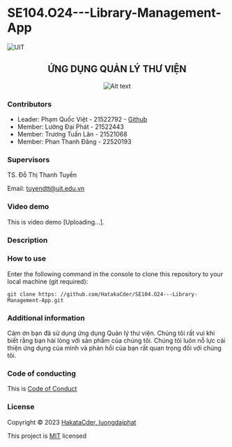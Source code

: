 # SE104.O24---Library-Management-App
![UIT](https://img.shields.io/badge/from-UIT%20VNUHCM-blue?style=for-the-badge&link=https%3A%2F%2Fwww.uit.edu.vn%2F)

 <h2 align="center"> ỨNG DỤNG QUẢN LÝ THƯ VIỆN </h2>

<p align="center">
  <img src="https://en.uit.edu.vn/sites/vi/files/banner_en.png" alt="Alt text">
</p>


<h3>Contributors</h3>

- Leader: Phạm Quốc Việt - 21522792 - [Github]()
- Member: Lường Đại Phát - 21522443
- Member: Trương Tuấn Lân - 21521068
- Member: Phan Thanh Đăng - 22520193

<h3>Supervisors</h3>

TS. Đỗ Thị Thanh Tuyền

Email: tuyendtt@uit.edu.vn

<h3>Video demo</h3>

This is video demo [Uploading...].

<h3>Description</h3>


<h3>How to use</h3>

Enter the following command in the console to clone this repository to your local machine (git required):
<p>
 
    git clone https: //github.com/HatakaCder/SE104.O24---Library-Management-App.git

</p>

<h3>Additional information</h3>
Cảm ơn bạn đã sử dụng ứng dụng Quản lý thư viện. Chúng tôi rất vui khi biết rằng bạn hài lòng với sản phẩm của chúng tôi. Chúng tôi luôn nỗ lực cải thiện ứng dụng của mình và phản hồi của bạn rất quan trọng đối với chúng tôi.

<h3>Code of conducting</h3>

This is [Code of Conduct](https://github.com/HatakaCder/SE104.O24---Library-Management-App/blob/main/CODE_OF_CONDUCT.md)

<h3>License</h3>

Copyright © 2023 [HakataCder, luongdaiphat]()

This project is [MIT](https://github.com/HatakaCder/SE104.O24---Library-Management-App/blob/main/LICENSE) licensed
